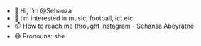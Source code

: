 - 👋 Hi, I’m @Sehanza
- 👀 I’m interested in music, football, ict etc
- 📫 How to reach me throught instagram - Sehansa Abeyratne
- 😄 Pronouns: she

<!---
Sehanza/Sehanza is a ✨ special ✨ repository because its `README.md` (this file) appears on your GitHub profile.
You can click the Preview link to take a look at your changes.
--->
